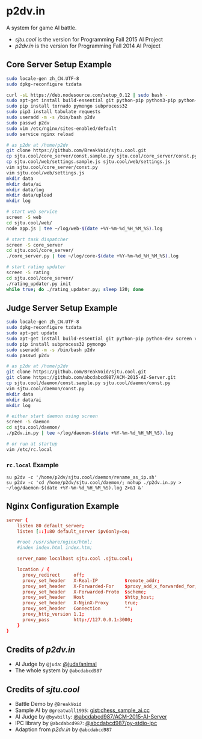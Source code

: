 p2dv.in
=======

A system for game AI battle.

- *sjtu.cool* is the version for Programming Fall 2015 AI Project
- *p2dv.in* is the version for Programming Fall 2014 AI Project

## Core Server Setup Example

```sh
sudo locale-gen zh_CN.UTF-8
sudo dpkg-reconfigure tzdata

curl -sL https://deb.nodesource.com/setup_0.12 | sudo bash -
sudo apt-get install build-essential git python-pip python3-pip python-dev nodejs screen mongo-server vim nginx
sudo pip install tornado pymongo subprocess32
sudo pip3 install tabulate requests
sudo useradd -m -s /bin/bash p2dv
sudo passwd p2dv
sudo vim /etc/nginx/sites-enabled/default
sudo service nginx reload

# as p2dv at /home/p2dv
git clone https://github.com/BreakVoid/sjtu.cool.git
cp sjtu.cool/core_server/const.sample.py sjtu.cool/core_server/const.py
cp sjtu.cool/web/settings.sample.js sjtu.cool/web/settings.js
vim sjtu.cool/core_server/const.py
vim sjtu.cool/web/settings.js
mkdir data
mkdir data/ai
mkdir data/log
mkdir data/upload
mkdir log

# start web service
screen -S web
cd sjtu.cool/web/
node app.js | tee ~/log/web-$(date +%Y-%m-%d_%H_%M_%S).log

# start task dispatcher
screen -S core_server
cd sjtu.cool/core_server/
./core_server.py | tee ~/log/core-$(date +%Y-%m-%d_%H_%M_%S).log

# start rating updater
screen -S rating
cd sjtu.cool/core_server/
./rating_updater.py init
while true; do ./rating_updater.py; sleep 120; done
```

## Judge Server Setup Example

```sh
sudo locale-gen zh_CN.UTF-8
sudo dpkg-reconfigure tzdata
sudo apt-get update
sudo apt-get install build-essential git python-pip python-dev screen vim
sudo pip install subprocess32 pymongo
sudo useradd -m -s /bin/bash p2dv
sudo passwd p2dv

# as p2dv at /home/p2dv
git clone https://github.com/BreakVoid/sjtu.cool.git
git clone https://github.com/abcdabcd987/ACM-2015-AI-Server.git
cp sjtu.cool/daemon/const.sample.py sjtu.cool/daemon/const.py
vim sjtu.cool/daemon/const.py
mkdir data
mkdir data/ai
mkdir log

# either start daemon using screen
screen -S daemon
cd sjtu.cool/daemon/
./p2dv.in.py | tee ~/log/daemon-$(date +%Y-%m-%d_%H_%M_%S).log

# or run at startup
vim /etc/rc.local
```

### `rc.local` Example

```
su p2dv -c '/home/p2dv/sjtu.cool/daemon/rename_as_ip.sh'
su p2dv -c 'cd /home/p2dv/sjtu.cool/daemon/; nohup ./p2dv.in.py > ~/log/daemon-$(date +%Y-%m-%d_%H_%M_%S).log 2>&1 &'
```

## Nginx Configuration Example

```conf
server {
    listen 80 default_server;
    listen [::]:80 default_server ipv6only=on;

    #root /usr/share/nginx/html;
    #index index.html index.htm;

    server_name localhost sjtu.cool .sjtu.cool;

    location / {
      proxy_redirect     off;
      proxy_set_header   X-Real-IP          $remote_addr;
      proxy_set_header   X-Forwarded-For    $proxy_add_x_forwarded_for;
      proxy_set_header   X-Forwarded-Proto  $scheme;
      proxy_set_header   Host               $http_host;
      proxy_set_header   X-NginX-Proxy      true;
      proxy_set_header   Connection         "";
      proxy_http_version 1.1;
      proxy_pass         http://127.0.0.1:3000;
    }
}
```

## Credits of *p2dv.in*

- AI Judge by `@juda`: [@juda/animal](https://github.com/juda/animal)
- The whole system by `@abcdabcd987`

## Credits of *sjtu.cool*

- Battle Demo by `@BreakVoid`
- Sample AI by `@greatwall1995`: [gist:chess_sample_ai.cc](https://gist.github.com/abcdabcd987/d6d284227f5c5953c857)
- AI Judge by `@bywbilly`: [@abcdabcd987/ACM-2015-AI-Server](https://github.com/abcdabcd987/ACM-2015-AI-Server)
- IPC library by `@abcdabcd987`: [@abcdabcd987/py-stdio-ipc](https://github.com/abcdabcd987/py-stdio-ipc)
- Adaption from *p2dv.in* by `@abcdabcd987`